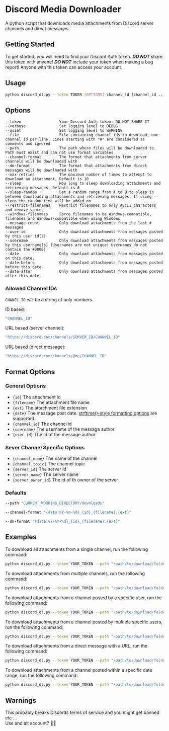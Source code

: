 # Discord Media Downloader

A python script that downloads media attachments from Discord server channels and direct messages.

## Getting Started

To get started, you will need to find your Discord Auth token. ***DO NOT*** share this token with anyone! ***DO NOT*** include your token when making a bug report! Anyone with this token can access your account.

## Usage

```bash
python discord_dl.py --token TOKEN [OPTIONS] channel_id [channel_id ...]
```

## Options

    --token                 Your Discord Auth token, DO NOT SHARE IT
    --verbose               Set logging level to DEBUG
    --quiet                 Set logging level to WARNING
    --file                  File containing channel ids to download, one channel id per line. Lines starting with "#" are considered as comments and ignored
    --path                  The path where files will be downloaded to. Path must exist and can not use format variables
    --channel-format        The format that attachments from server channels will be downloaded with
    --dm-format             The format that attachments from direct messages will be downloaded with
    --max-retries           The maximum number of times to attempt to download an attachment, Default is 10
    --sleep                 How long to sleep downloading attachments and retrieving messages, Default is 0
    --sleep-random          Set a random range from A to B to sleep in between downloading attachments and retrieving messages, If using --sleep the random time will be added on
    --restrict-filenames    Restrict filenames to only ASCII characters and remove spaces
    --windows-filenames     Force filenames to be Windows-compatible, filenames are Windows-compatible when using Windows
    --message-count         Only download attachments from the last # messages
    --user-id               Only download attachments from messages posted by this user id(s)
    --username              Only download attachments from messages posted by this username(s) (Usernames are not unique! Usernames do not contain the #0000)
    --date                  Only download attachments from messages posted on this date.
    --date-before           Only download attachments from messages posted before this date.
    --date-after            Only download attachments from messages posted after this date.

### Allowed Channel IDs 

`CHANEL_ID` will be a string of only numbers.

ID based:
```bash
"CHANNEL_ID"
```

URL based (server channel):
```bash
"https://discord.com/channels/SERVER_ID/CHANNEL_ID"
```

URL based (direct message):
```bash
"https://discord.com/channels/@me/CHANNEL_ID"
```

## Format Options

### General Options

- `{id}`                The attachment id
- `{filename}`          The attachment file name
- `{ext}`               The attachment file extension
- `{date}`              The message post date. [strftime()-style formatting options](https://docs.python.org/3/library/datetime.html#strftime-and-strptime-format-codes) are supported.
- `{channel_id}`        The channel id
- `{username}`          The username of the message author
- `{user_id}`           The id of the message author

### Sever Channel Specific Options

- `{channel_name}`      The name of the channel
- `{channel_topic}`     The channel topic
- `{server_id}`         The server id
- `{server_name}`       The server name
- `{server_owner_id}`   The id of th owner of the server

###  Defaults
```bash
--path "CURRENT_WORKING_DIRECTORY/downloads"
```
```bash    
--channel-format "{date:%Y-%m-%d}_{id}_{filename}.{ext}"
```
```bash
--dm-format "{date:%Y-%m-%d}_{id}_{filename}.{ext}"
```
## Examples

To download all attachments from a single channel, run the following command:

```bash
python discord_dl.py --token YOUR_TOKEN --path "/path/to/download/folder" "channel_id"
```

To download attachments from multiple channels, run the following command:

```bash
python discord_dl.py --token YOUR_TOKEN --path "/path/to/download/folder" "channel_id_1" "channel_id_2" "channel_id_3"
```

To download attachments from a channel posted by a specific user, run the following command:

```bash
python discord_dl.py --token YOUR_TOKEN --path "/path/to/download/folder" --user-id "USER_ID" "channel_id"
```

To download attachments from a channel posted by multiple specific users, run the following command:

```bash
python discord_dl.py --token YOUR_TOKEN --path "/path/to/download/folder" --user-id "USER_ID_1,USER_ID_2,USER_ID_3" "channel_id"
```

To download attachments from a direct message with a URL, run the following command:

```bash
python discord_dl.py --token YOUR_TOKEN --path "/path/to/download/folder" "https://discord.com/channels/@me/channel_id"
```

To download attachments from a channel posted within a specific date range, run the following command:

```bash
python discord_dl.py --token YOUR_TOKEN --path "/path/to/download/folder" --date-after 2020-01-01 --date-before 2020-12-31 "channel_id"
```

## Warnings

This probably breaks Discords terms of service and you might get banned etc ...  
Use and alt account? 🤷‍♂️